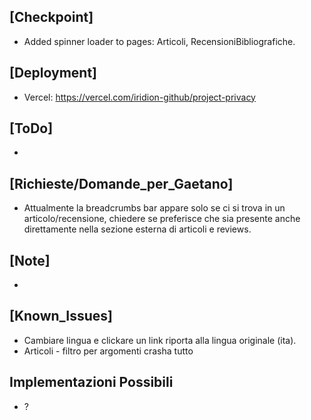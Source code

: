## [Checkpoint]
- Added spinner loader to pages: Articoli, RecensioniBibliografiche.

## [Deployment]
- Vercel: https://vercel.com/iridion-github/project-privacy
## [ToDo]
- 
## [Richieste/Domande_per_Gaetano]
- Attualmente la breadcrumbs bar appare solo se ci si trova in un articolo/recensione, chiedere se preferisce che sia presente anche direttamente nella sezione esterna di articoli e reviews.
## [Note]
- 
## [Known_Issues]
- Cambiare lingua e clickare un link riporta alla lingua originale (ita).
- Articoli - filtro per argomenti crasha tutto
## Implementazioni Possibili 
- ?